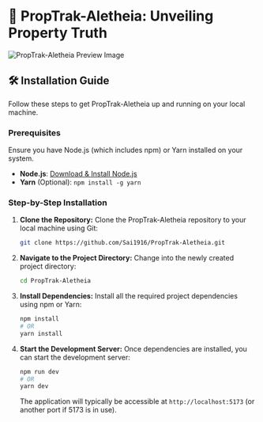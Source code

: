 # 🏡 PropTrak-Aletheia: Unveiling Property Truth

![PropTrak-Aletheia Preview Image](https://proptrak.ai/static/media/proptrak_logo.b99050ffa366983704f8.png)


## 🛠️ Installation Guide

Follow these steps to get PropTrak-Aletheia up and running on your local machine.

### Prerequisites

Ensure you have Node.js (which includes npm) or Yarn installed on your system.

*   **Node.js**: [Download & Install Node.js](https://nodejs.org/en/download/)
*   **Yarn** (Optional): `npm install -g yarn`

### Step-by-Step Installation

1.  **Clone the Repository:**
    Clone the PropTrak-Aletheia repository to your local machine using Git:

    ```sh
    git clone https://github.com/Sai1916/PropTrak-Aletheia.git
    ```

2.  **Navigate to the Project Directory:**
    Change into the newly created project directory:

    ```sh
    cd PropTrak-Aletheia
    ```

3.  **Install Dependencies:**
    Install all the required project dependencies using npm or Yarn:

    ```sh
    npm install
    # OR
    yarn install
    ```

4.  **Start the Development Server:**
    Once dependencies are installed, you can start the development server:

    ```sh
    npm run dev
    # OR
    yarn dev
    ```

    The application will typically be accessible at `http://localhost:5173` (or another port if 5173 is in use).


